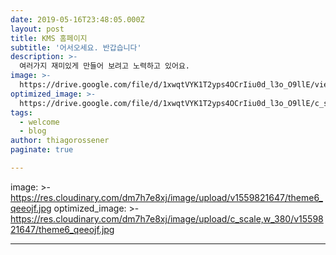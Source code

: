 ```yaml
---
date: 2019-05-16T23:48:05.000Z
layout: post
title: KMS 홈페이지
subtitle: '어서오세요. 반갑습니다'
description: >-
  여러가지 재미있게 만들어 보려고 노력하고 있어요.
image: >-
  https://drive.google.com/file/d/1xwqtVYK1T2yps4OCrIiu0d_l3o_O9llE/view?usp=sharing
optimized_image: >-
  https://drive.google.com/file/d/1xwqtVYK1T2yps4OCrIiu0d_l3o_O9llE/c_scale,w_380/view?usp=sharing
tags:
  - welcome
  - blog
author: thiagorossener
paginate: true

---
```


image: >-
  https://res.cloudinary.com/dm7h7e8xj/image/upload/v1559821647/theme6_qeeojf.jpg
optimized_image: >-
  https://res.cloudinary.com/dm7h7e8xj/image/upload/c_scale,w_380/v1559821647/theme6_qeeojf.jpg

---
